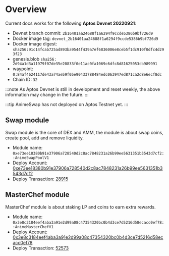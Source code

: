 # Overview
Current docs works for the following **Aptos Devnet 20220921**:
- Devnet branch commit: `2b16401aa24688f1a6294f9ccde5386b9bf726d9`
- Docker image tag: `devnet_2b16401aa24688f1a6294f9ccde5386b9bf726d9`
- Docker image digest: `sha256:91c14fcab725ad893ba9544f439a7ef6836006e8ceb5f1dc910f0dfc4d293f23`
- genesis.blob `sha256: 2d94a1d3a11979f07de35e20833f0e11ac0fa1069c6dfc8d81625053cb989991`
- waypoint: `0:84af4624117de43a74ae59f05e90433788484edc063947ed871ca2d8e6ecf8dc`
- Chain ID: `32`

:::note
As Aptos Devnet is still in development and reset weekly, the above information may change in the future.
:::


:::tip
AnimeSwap has not deployed on Aptos Testnet yet.
:::

## Swap module
Swap module is the core of DEX and AMM, the module is about swap coins, create pool, add and remove liquidity.
* Module name: `0xe73ee18380b91e37906a728540d2c8ac7848231a26b99ee5631351b3543d7cf2::AnimeSwapPoolV1`
* Deploy Account: [0xe73ee18380b91e37906a728540d2c8ac7848231a26b99ee5631351b3543d7cf2](https://explorer.aptoslabs.com/account/0xe73ee18380b91e37906a728540d2c8ac7848231a26b99ee5631351b3543d7cf2?network=Devnet)
* Deploy Transaction: [28915](https://explorer.aptoslabs.com/txn/28915?network=Devnet)

## MasterChef module
MasterChef module is about staking LP and coins to earn extra rewards.
* Module name: `0x3e8c3184eef4aba3a91e2d99a08c47354320bc0b4d3ce7d5216d58ecacc0ef78::AnimeMasterChefV1`
* Deploy Account: [0x3e8c3184eef4aba3a91e2d99a08c47354320bc0b4d3ce7d5216d58ecacc0ef78](https://explorer.aptoslabs.com/account/0x3e8c3184eef4aba3a91e2d99a08c47354320bc0b4d3ce7d5216d58ecacc0ef78?network=Devnet)
* Deploy Transaction: [52573](https://explorer.aptoslabs.com/txn/52573?network=Devnet)
